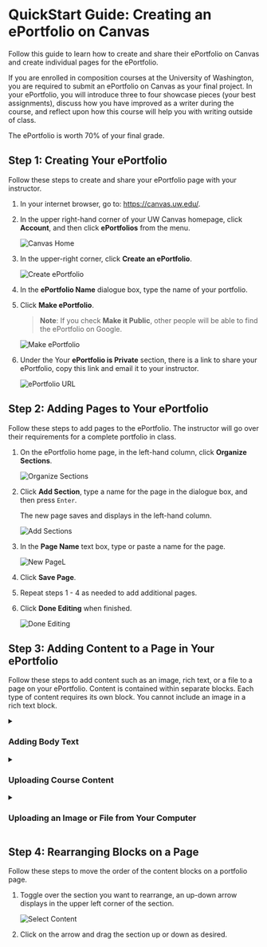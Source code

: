 # QuickStart Guide: Creating an ePortfolio on Canvas

Follow this guide to learn how to create and share their ePortfolio on Canvas and create individual pages for the ePortfolio.

If you are enrolled in composition courses at the University of Washington, you are required to submit an ePortfolio on Canvas as your final project. In your ePortfolio, you will introduce three to four showcase pieces (your best assignments), discuss how you have improved as a writer during the course, and reflect upon how this course will help you with writing outside of class.

The ePortfolio is worth 70% of your final grade.

## Step 1: Creating Your ePortfolio

Follow these steps to create and share your ePortfolio page with your instructor.
1.	In your internet browser, go to: https://canvas.uw.edu/.
2.	In the upper right-hand corner of your UW Canvas homepage, click **Account**, and then click **ePortfolios** from the menu.
   
     ![Canvas Home](https://github.com/carpe4839/fluffy-tribble/blob/fixheadline/01.png)

3.	In the upper-right corner, click **Create an ePortfolio**.
   
     ![Create ePortfolio](https://github.com/carpe4839/fluffy-tribble/blob/fixheadline/02.png)
   
4.	In the **ePortfolio Name** dialogue box, type the name of your portfolio.
5.	Click **Make ePortfolio**.
	>**Note**: If you check **Make it Public**, other people will be able to find the ePortfolio on Google.
 
      ![Make ePortfolio](https://github.com/carpe4839/fluffy-tribble/blob/fixheadline/03.png)
  	
6.	Under the Your **ePortfolio is Private** section, there is a link to share your ePortfolio, copy this link and email it to your instructor.
    
     ![ePortfolio URL](https://github.com/carpe4839/fluffy-tribble/blob/fixheadline/04.png)
  	
## Step 2: Adding Pages to Your ePortfolio

Follow these steps to add pages to the ePortfolio. The instructor will go over their requirements for a complete portfolio in class.
1.	On the ePortfolio home page, in the left-hand column, click **Organize Sections**.
   
       ![Organize Sections](https://github.com/carpe4839/fluffy-tribble/blob/fixheadline/05.png)
   
2.	Click **Add Section**, type a name for the page in the dialogue box, and then press `Enter`.
  
       The new page saves and displays in the left-hand column.
  
       ![Add Sections](https://github.com/carpe4839/fluffy-tribble/blob/fixheadline/06.png)
  
3.	In the **Page Name** text box, type or paste a name for the page.

       ![New PageL](https://github.com/carpe4839/fluffy-tribble/blob/fixheadline/07.png)
  	
4.	Click **Save Page**.
5.	Repeat steps 1 - 4 as needed to add additional pages.
6.	Click **Done Editing** when finished.
    
      ![Done Editing](https://github.com/carpe4839/fluffy-tribble/blob/fixheadline/08.png)
  	
## Step 3: Adding Content to a Page in Your ePortfolio
Follow these steps to add content such as an image, rich text, or a file to a page on your ePortfolio. Content is contained within separate blocks. Each type of content requires its own block. You cannot include an image in a rich text block. 

<details>

  <summary> <h3>Adding Body Text</h3> </summary>
  
Follow these steps to add body text to introduce your portfolio or portfolio item to the reader.
1.	In the left-hand column, double-click on the page you would like to edit.
   
     ![Select Page](https://github.com/carpe4839/fluffy-tribble/blob/fixheadline/09.png)

2.	In the right-hand column, click **Edit This Page**.

     The editing page now displays.

     ![Edit Page](https://github.com/carpe4839/fluffy-tribble/blob/fixheadline/10.png)

3.	Under **Add Content**, click **Rich Text Content**.

     ![Rich Text Content](https://github.com/carpe4839/fluffy-tribble/blob/fixheadline/11.png)

4.	In the text box below **Rich Text Content** section, type or paste your text.

  	  ![Enter Text](https://github.com/carpe4839/fluffy-tribble/blob/fixheadline/18.png)

5.	Click **Format** to format text as needed.
6.	Click **Save**.
</details>

<details>
  
<summary>
  <h3>Uploading Course Content</h3>
</summary>

Follow these steps to upload content that you saved on or uploaded to Canvas to this page.
1.	In the left-hand column, double-click on the page you would like to edit.
   
     ![Select Page](https://github.com/carpe4839/fluffy-tribble/blob/fixheadline/09.png)

2.	In the right-hand column, click **Edit This Page**.

     The editing page now displays.
 
     ![Edit Page](https://github.com/carpe4839/fluffy-tribble/blob/fixheadline/10.png)

3.	Under **Add Content**, click **Course Submission**.

    A list of files that you submitted on Canvas displays in descending order by the date they were uploaded.

4.	Click the desired file, and then click **Select Submission**.

    The file now displays on your ePortfolio page under **Course Submission**.
  	 
     ![Select Content](https://github.com/carpe4839/fluffy-tribble/blob/fixheadline/13.png)
   
5.	Repeat steps 1 – 3 as many times as needed to upload all desired files.
6.	Click **Save**.
</details>

<details>

<summary> 
<h3>Uploading an Image or File from Your Computer</h3>
</summary>

Follow these steps to upload an image or file from your computer to this page.
1.	In the left-hand column, double-click on the page you would like to edit.
   
     ![Select Page](https://github.com/carpe4839/fluffy-tribble/blob/fixheadline/09.png)

2.	In the right-hand column, click **Edit This Page**.

     The editing page now displays.

     ![Edit Page](https://github.com/carpe4839/fluffy-tribble/blob/fixheadline/10.png)

3.	Under **Add Content**, click **Image/File Upload**.

     ![Image File](https://github.com/carpe4839/fluffy-tribble/blob/fixheadline/14.png)

4.	Click **Choose File**, select the desired file, and then click **Open**.
5.	Click **Select/Upload File**.

      The file now displays on your ePortfolio page.
  	![Image File](https://github.com/carpe4839/fluffy-tribble/blob/fixheadline/15a.png)
7.	Repeat steps 1 – 3 as many times as needed to upload all your desired files.
8.	Click **Save Page**.
</details>

## Step 4: Rearranging Blocks on a Page
Follow these steps to move the order of the content blocks on a portfolio page.
1.	Toggle over the section you want to rearrange, an up-down arrow displays in the upper left corner of the section.
   
     ![Select Content](https://github.com/carpe4839/fluffy-tribble/blob/fixheadline/16.png)

2.	Click on the arrow and drag the section up or down as desired.

